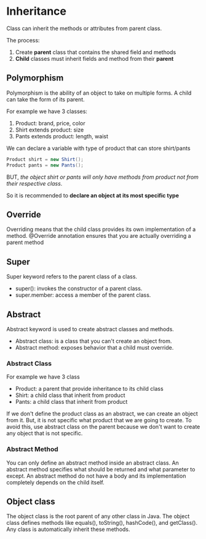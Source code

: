 # Inheritance

Class can inherit the methods or attributes from parent class.

The process:

1. Create **parent** class that contains the shared field and methods
2. **Child** classes must inherit fields and method from their **parent**

## Polymorphism

Polymorphism is the ability of an object to take on multiple forms. A child can take the form of its parent.

For example we have 3 classes:

1. Product: brand, price, color
2. Shirt extends product: size
3. Pants extends product: length, waist

We can declare a variable with type of product that can store shirt/pants

```java
Product shirt = new Shirt();
Product pants = new Pants();
```

BUT, _the object shirt or pants will only have methods from product not from their respective class_.

So it is recommended to **declare an object at its most specific type**

## Override

Overriding means that the child class provides its own implementation of a method.
@Override annotation ensures that you are actually overriding a parent method

## Super

Super keyword refers to the parent class of a class.

- super(): invokes the constructor of a parent class.
- super.member: access a member of the parent class.

## Abstract

Abstract keyword is used to create abstract classes and methods.

- Abstract class: is a class that you can't create an object from.
- Abstract method: exposes behavior that a child must override.

### Abstract Class

For example we have 3 class

- Product: a parent that provide inheritance to its child class
- Shirt: a child class that inherit from product
- Pants: a child class that inherit from product

If we don't define the product class as an abstract, we can create an object from it. But, it is not specific what product that we are going to create.
To avoid this, use abstract class on the parent because we don't want to create any object that is not specific.

### Abstract Method

You can only define an abstract method inside an abstract class. An abstract method specifies what should be returned and what parameter to except.
An abstract method do not have a body and its implementation completely depends on the child itself.

## Object class

The object class is the root parent of any other class in Java. The object class defines methods like equals(), toString(), hashCode(), and getClass(). Any class is automatically inherit these methods.
